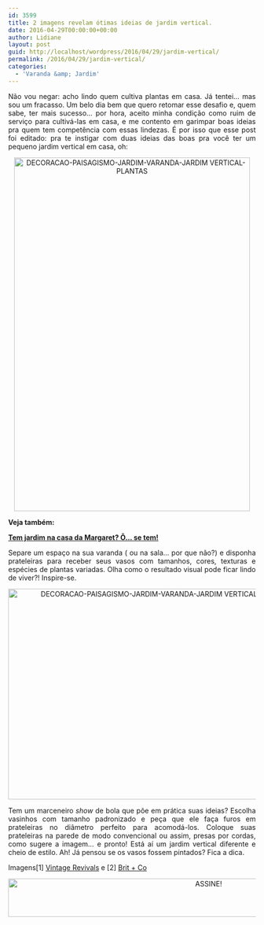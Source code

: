 ```yaml
---
id: 3599
title: 2 imagens revelam ótimas ideias de jardim vertical.
date: 2016-04-29T00:00:00+00:00
author: Lidiane
layout: post
guid: http://localhost/wordpress/2016/04/29/jardim-vertical/
permalink: /2016/04/29/jardim-vertical/
categories:
  - 'Varanda &amp; Jardim'
---
```

<p align="justify">
  Não vou negar: acho lindo quem cultiva plantas em casa. Já tentei… mas sou um fracasso. Um belo dia bem que quero retomar esse desafio e, quem sabe, ter mais sucesso… por hora, aceito minha condição como ruim de serviço para cultivá-las em casa, e me contento em garimpar boas ideias pra quem tem competência com essas lindezas. É por isso que esse post foi editado: pra te instigar com duas ideias das boas pra você ter um pequeno jardim vertical em casa, oh:
</p>

<p align="center">
  <img class="alignnone size-full wp-image-12447" src="http://www.trololodemulher.com.br/blog/wp-content/uploads/2016/04/DECORACAO-PAISAGISMO-JARDIM-VARANDA-JARDIM-VERTICAL-PLANTAS.jpg" alt="DECORACAO-PAISAGISMO-JARDIM-VARANDA-JARDIM VERTICAL-PLANTAS" width="480" height="720" />
</p>

<p style="text-align: left;" align="center">
  <strong>Veja também:</strong>
</p>

<p style="text-align: left;" align="center">
  <a href="http://www.trololodemulher.com.br/2012/01/04/jardim-casa-margaret/" target="_blank"><strong>Tem jardim na casa da Margaret? Ô… se tem!</strong></a>
</p>

<p align="justify">
  Separe um espaço na sua varanda ( ou na sala… por que não?) e disponha prateleiras para receber seus vasos com tamanhos, cores, texturas e espécies de plantas variadas. Olha como o resultado visual pode ficar lindo de viver?! Inspire-se.
</p>

<p align="center">
  <img class="alignnone size-full wp-image-12448" src="http://www.trololodemulher.com.br/blog/wp-content/uploads/2016/04/DECORACAO-PAISAGISMO-JARDIM-VARANDA-JARDIM-VERTICAL-PLANTAS2.jpg" alt="DECORACAO-PAISAGISMO-JARDIM-VARANDA-JARDIM VERTICAL-PLANTAS[2]" width="645" height="429" />
</p>

<p align="justify">
  Tem um marceneiro <em>show</em> de bola que põe em prática suas ideias? Escolha vasinhos com tamanho padronizado e peça que ele faça furos em prateleiras no diâmetro perfeito para acomodá-los. Coloque suas prateleiras na parede de modo convencional ou assim, presas por cordas, como sugere a imagem… e pronto! Está aí um jardim vertical diferente e cheio de estilo. Ah! Já pensou se os vasos fossem pintados? Fica a dica.
</p>

<p align="justify">
  Imagens[1] <a href="http://www.vintagerevivals.com/" target="_blank">Vintage Revivals</a> e [2] <a href="https://www.brit.co/" target="_blank">Brit + Co</a>
</p>

<p align="center">
  <a href="http://feedburner.google.com/fb/a/mailverify?uri=blogBichaFemea&loc=en_US" target="_blank"><img class="alignnone size-full wp-image-10439" src="http://www.trololodemulher.com.br/blog/wp-content/uploads/2014/09/ASSINE.png" alt="ASSINE!" width="800" height="78" /></a>
</p>

<p align="justify">